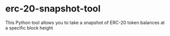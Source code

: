 # erc-20-snapshot-tool
This Python tool allows you to take a snapshot of ERC-20 token balances at a specific block height
